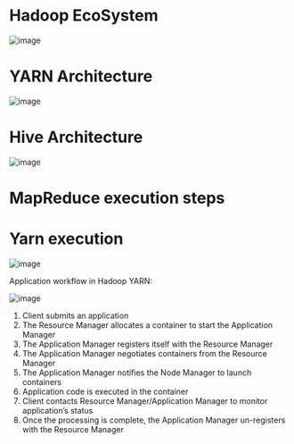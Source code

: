# Hadoop EcoSystem


![image](https://user-images.githubusercontent.com/32897934/124363078-c11af680-dc56-11eb-904b-caee388d197b.png)


# YARN Architecture

![image](https://user-images.githubusercontent.com/32897934/124363099-ef003b00-dc56-11eb-9bac-6a95d490e24b.png)

# Hive Architecture

![image](https://user-images.githubusercontent.com/32897934/124363111-07705580-dc57-11eb-871b-5b03763cd48f.png)


# MapReduce execution steps

# Yarn execution

![image](https://user-images.githubusercontent.com/32897934/124363370-7ac69700-dc58-11eb-92e0-627681fe6d91.png)

Application workflow in Hadoop YARN:

![image](https://user-images.githubusercontent.com/32897934/124363550-78187180-dc59-11eb-9513-55bdc35aa868.png)


1. Client submits an application
2. The Resource Manager allocates a container to start the Application Manager
3. The Application Manager registers itself with the Resource Manager
4. The Application Manager negotiates containers from the Resource Manager
5. The Application Manager notifies the Node Manager to launch containers
6. Application code is executed in the container
7. Client contacts Resource Manager/Application Manager to monitor application’s status
8. Once the processing is complete, the Application Manager un-registers with the Resource Manager

